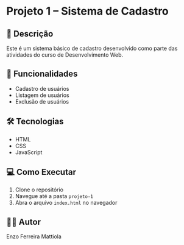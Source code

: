 # Projeto 1 – Sistema de Cadastro

## 📄 Descrição
Este é um sistema básico de cadastro desenvolvido como parte das atividades do curso de Desenvolvimento Web.

## 🚀 Funcionalidades
- Cadastro de usuários
- Listagem de usuários
- Exclusão de usuários

## 🛠 Tecnologias
- HTML
- CSS
- JavaScript

## 💻 Como Executar
1. Clone o repositório
2. Navegue até a pasta `projeto-1`
3. Abra o arquivo `index.html` no navegador

## 👨‍💻 Autor
Enzo Ferreira Mattiola

